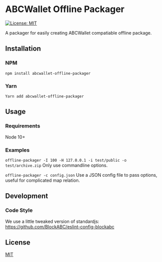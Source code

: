 # ABCWallet Offline Packager

[![License: MIT](https://img.shields.io/badge/License-MIT-yellow.svg)](https://opensource.org/licenses/MIT)

A packager for easily creating ABCWallet compatiable offline package.


## Installation

### NPM

`npm install abcwallet-offline-packager`

### Yarn

`Yarn add abcwallet-offline-packager`


## Usage

### Requirements

Node 10+

### Examples

`offline-packager -I 100 -H 127.0.0.1 -i test/public -o test/archive.zip` Only use commandline options.

`offline-packager -c config.json` Use a JSON config file to pass options, useful for complicated map relation.


## Development

### Code Style

We use a little tweaked version of standardjs: https://github.com/BlockABC/eslint-config-blockabc


## License

[MIT](LICENSE)
